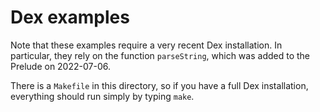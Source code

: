# Dex examples

Note that these examples require a very recent Dex installation. In particular, they rely on the function `parseString`, which was added to the Prelude on 2022-07-06.

There is a `Makefile` in this directory, so if you have a full Dex installation, everything should run simply by typing `make`.


